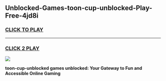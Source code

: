 
## Unblocked-Games-toon-cup-unblocked-Play-Free-4jd8i
<h3>
<a href="https://premium76.site?title=toon-cup-unblocked&ref=23A">CLICK TO PLAY</a></h3>
<hr>

<h3>
<a href="https://premium76.site?title=toon-cup-unblocked&ref=23A">CLICK 2 PLAY</a>
  
</h3>

<a href="https://premium76.site?title=toon-cup-unblocked&ref=23A"><img src="https://clearcache.store/games.png"></a>


**toon-cup-unblocked games unblocked: Your Gateway to Fun and Accessible Online Gaming**

